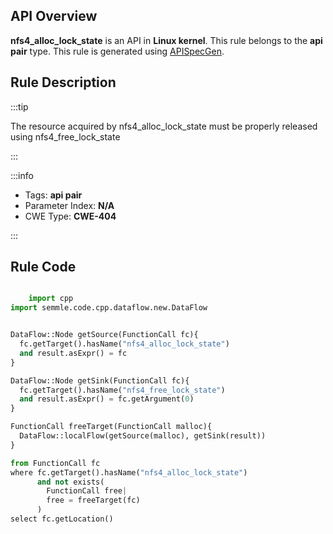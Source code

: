 ---
---


## API Overview
**nfs4_alloc_lock_state** is an API in **Linux kernel**. This rule belongs to the **api pair** type. This rule is generated using [APISpecGen](../../tools/APISpecGen).
## Rule Description

:::tip

The resource acquired by nfs4_alloc_lock_state must be properly released using nfs4_free_lock_state

:::

:::info

- Tags: **api pair**
- Parameter Index: **N/A**
- CWE Type: **CWE-404**

:::

## Rule Code
```python

    import cpp
import semmle.code.cpp.dataflow.new.DataFlow


DataFlow::Node getSource(FunctionCall fc){
  fc.getTarget().hasName("nfs4_alloc_lock_state")
  and result.asExpr() = fc
}

DataFlow::Node getSink(FunctionCall fc){
  fc.getTarget().hasName("nfs4_free_lock_state")
  and result.asExpr() = fc.getArgument(0)
}

FunctionCall freeTarget(FunctionCall malloc){
  DataFlow::localFlow(getSource(malloc), getSink(result))
}

from FunctionCall fc
where fc.getTarget().hasName("nfs4_alloc_lock_state")
      and not exists(
        FunctionCall free| 
        free = freeTarget(fc)
      )
select fc.getLocation()

    
```
